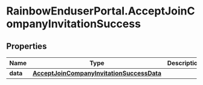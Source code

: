 # RainbowEnduserPortal.AcceptJoinCompanyInvitationSuccess

## Properties

Name | Type | Description | Notes
------------ | ------------- | ------------- | -------------
**data** | [**AcceptJoinCompanyInvitationSuccessData**](AcceptJoinCompanyInvitationSuccessData.md) |  | 


